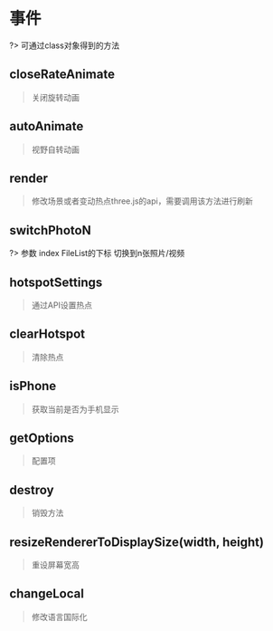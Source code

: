 # 事件
?> 可通过class对象得到的方法

## closeRateAnimate
> 关闭旋转动画

## autoAnimate
> 视野自转动画

## render
> 修改场景或者变动热点three.js的api，需要调用该方法进行刷新

## switchPhotoN
?> 参数 index FileList的下标 切换到n张照片/视频

## hotspotSettings
> 通过API设置热点

## clearHotspot
> 清除热点

## isPhone
> 获取当前是否为手机显示

## getOptions
> 配置项

## destroy
> 销毁方法

## resizeRendererToDisplaySize(width, height)
> 重设屏幕宽高

## changeLocal
> 修改语言国际化
